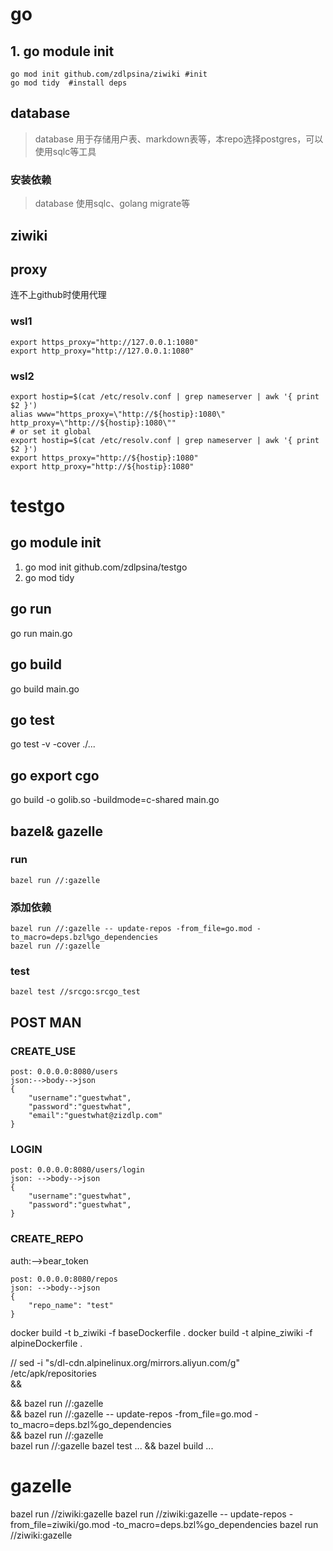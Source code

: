 # go

## 1. go module init

```shell
go mod init github.com/zdlpsina/ziwiki #init
go mod tidy  #install deps
```

## database

> database 用于存储用户表、markdown表等，本repo选择postgres，可以使用sqlc等工具

### 安装依赖

> database 使用sqlc、golang migrate等

## ziwiki

## proxy

连不上github时使用代理

### wsl1

```shell
export https_proxy="http://127.0.0.1:1080"
export http_proxy="http://127.0.0.1:1080"
```

### wsl2

```shell
export hostip=$(cat /etc/resolv.conf | grep nameserver | awk '{ print $2 }')
alias www="https_proxy=\"http://${hostip}:1080\" http_proxy=\"http://${hostip}:1080\""
# or set it global
export hostip=$(cat /etc/resolv.conf | grep nameserver | awk '{ print $2 }')
export https_proxy="http://${hostip}:1080" 
export http_proxy="http://${hostip}:1080"
```

# testgo

## go module init

1. go mod init github.com/zdlpsina/testgo
2. go mod tidy

## go run

  go run main.go

## go build

  go build main.go

## go test

  go test -v -cover ./...

## go export cgo

go build -o golib.so -buildmode=c-shared main.go

## bazel& gazelle

### run

```shell
bazel run //:gazelle
```

### 添加依赖

```shell
bazel run //:gazelle -- update-repos -from_file=go.mod -to_macro=deps.bzl%go_dependencies
bazel run //:gazelle
```

### test

```shell
bazel test //srcgo:srcgo_test
```

## POST MAN

### CREATE_USE

```shell
post: 0.0.0.0:8080/users 
json:-->body-->json
{
    "username":"guestwhat",
    "password":"guestwhat",
    "email":"guestwhat@zizdlp.com"
}
```

### LOGIN

```shell
post: 0.0.0.0:8080/users/login
json: -->body-->json
{
    "username":"guestwhat",
    "password":"guestwhat",
}
```

### CREATE_REPO

auth:-->bear_token

```shell
post: 0.0.0.0:8080/repos
json: -->body-->json
{
	"repo_name": "test"
}
```

docker build -t b_ziwiki -f baseDockerfile .
docker build -t alpine_ziwiki -f alpineDockerfile .

//
sed -i "s/dl-cdn.alpinelinux.org/mirrors.aliyun.com/g" /etc/apk/repositories \
  &&

&& bazel run //:gazelle \
&& bazel run //:gazelle -- update-repos -from_file=go.mod -to_macro=deps.bzl%go_dependencies \
&& bazel run //:gazelle \
bazel run //:gazelle
bazel test ... && bazel build ...

# gazelle

bazel run //ziwiki:gazelle
bazel run //ziwiki:gazelle -- update-repos -from_file=ziwiki/go.mod -to_macro=deps.bzl%go_dependencies
bazel run //ziwiki:gazelle
